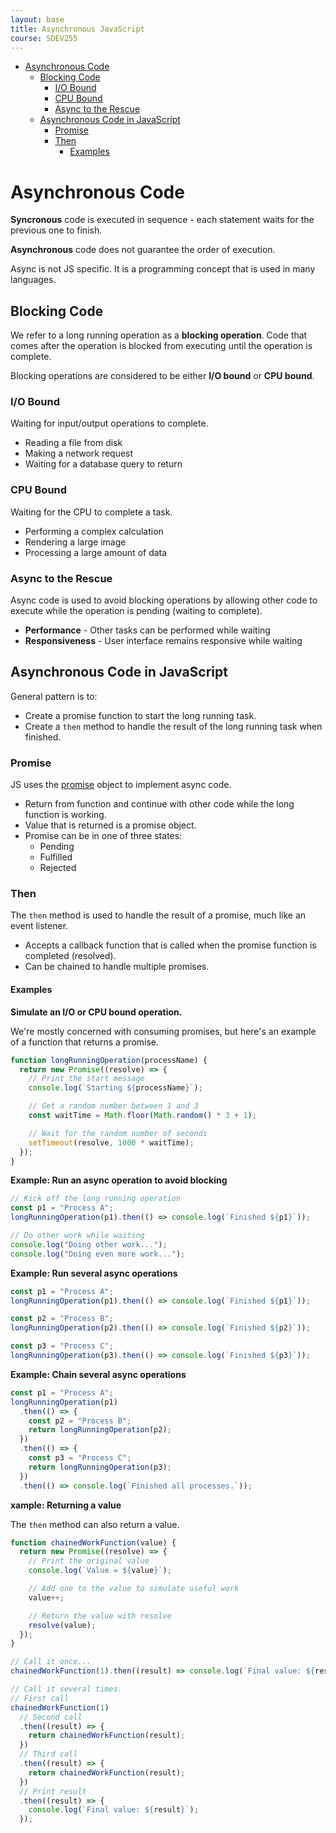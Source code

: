 ```yaml
---
layout: base
title: Asynchronous JavaScript
course: SDEV255
---
```


- [Asynchronous Code](#asynchronous-code)
  - [Blocking Code](#blocking-code)
    - [I/O Bound](#io-bound)
    - [CPU Bound](#cpu-bound)
    - [Async to the Rescue](#async-to-the-rescue)
  - [Asynchronous Code in JavaScript](#asynchronous-code-in-javascript)
    - [Promise](#promise)
    - [Then](#then)
      - [Examples](#examples)

# Asynchronous Code

**Syncronous** code is executed in sequence - each statement waits for the previous one to finish.

**Asynchronous** code does not guarantee the order of execution.

Async is not JS specific. It is a programming concept that is used in many languages.

## Blocking Code

We refer to a long running operation as a **blocking operation**. Code that comes after the operation is blocked from executing until the operation is complete.

Blocking operations are considered to be either **I/O bound** or **CPU bound**.

### I/O Bound

Waiting for input/output operations to complete.

- Reading a file from disk
- Making a network request
- Waiting for a database query to return

### CPU Bound

Waiting for the CPU to complete a task.

- Performing a complex calculation
- Rendering a large image
- Processing a large amount of data

### Async to the Rescue

Async code is used to avoid blocking operations by allowing other code to execute while the operation is pending (waiting to complete).

- **Performance** - Other tasks can be performed while waiting
- **Responsiveness** - User interface remains responsive while waiting

## Asynchronous Code in JavaScript

General pattern is to:

- Create a promise function to start the long running task.
- Create a `then` method to handle the result of the long running task when finished.

### Promise

JS uses the [promise](https://developer.mozilla.org/en-US/docs/Web/JavaScript/Reference/Global_Objects/Promise) object to implement async code.

- Return from function and continue with other code while the long function is working.
- Value that is returned is a promise object.
- Promise can be in one of three states:
  - Pending
  - Fulfilled
  - Rejected

### Then

The `then` method is used to handle the result of a promise, much like an event listener.

- Accepts a callback function that is called when the promise function is completed (resolved).
- Can be chained to handle multiple promises.

#### Examples

**Simulate an I/O or CPU bound operation.**

We're mostly concerned with consuming promises, but here's an example of a function that returns a promise.

```javascript
function longRunningOperation(processName) {
  return new Promise((resolve) => {
    // Print the start message
    console.log(`Starting ${processName}`);

    // Get a random number between 1 and 3
    const waitTime = Math.floor(Math.random() * 3 + 1);

    // Wait for the random number of seconds
    setTimeout(resolve, 1000 * waitTime);
  });
}
```

**Example: Run an async operation to avoid blocking**

```javascript
// Kick off the long running operation
const p1 = "Process A";
longRunningOperation(p1).then(() => console.log(`Finished ${p1}`));

// Do other work while waiting
console.log("Doing other work...");
console.log("Doing even more work...");
```

**Example: Run several async operations**

```javascript
const p1 = "Process A";
longRunningOperation(p1).then(() => console.log(`Finished ${p1}`));

const p2 = "Process B";
longRunningOperation(p2).then(() => console.log(`Finished ${p2}`));

const p3 = "Process C";
longRunningOperation(p3).then(() => console.log(`Finished ${p3}`));
```

**Example: Chain several async operations**

```javascript
const p1 = "Process A";
longRunningOperation(p1)
  .then(() => {
    const p2 = "Process B";
    return longRunningOperation(p2);
  })
  .then(() => {
    const p3 = "Process C";
    return longRunningOperation(p3);
  })
  .then(() => console.log(`Finished all processes.`));
```

**xample: Returning a value**

The `then` method can also return a value.

```javascript
function chainedWorkFunction(value) {
  return new Promise((resolve) => {
    // Print the original value
    console.log(`Value = ${value}`);

    // Add one to the value to simulate useful work
    value++;

    // Return the value with resolve
    resolve(value);
  });
}

// Call it once...
chainedWorkFunction(1).then((result) => console.log(`Final value: ${result}`));

// Call it several times.
// First call
chainedWorkFunction(1)
  // Second call
  .then((result) => {
    return chainedWorkFunction(result);
  })
  // Third call
  .then((result) => {
    return chainedWorkFunction(result);
  })
  // Print result
  .then((result) => {
    console.log(`Final value: ${result}`);
  });
```
